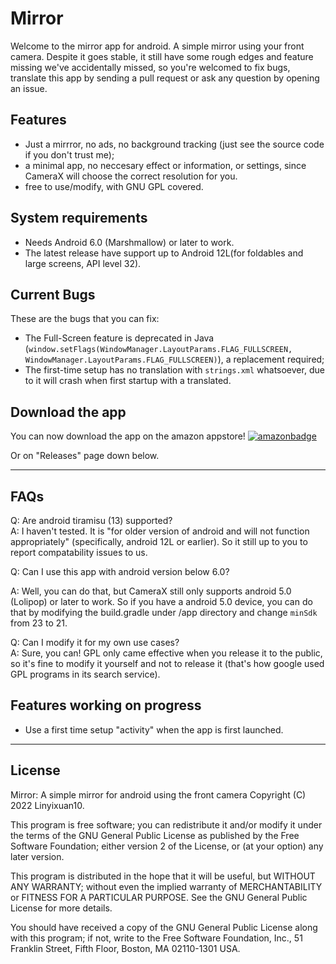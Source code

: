 # Mirror
Welcome to the mirror app for android. A simple mirror using your front camera.
Despite it goes stable, it still have some rough edges and feature missing we've accidentally missed, so you're welcomed to fix bugs, translate this app by sending a pull request or ask any question by opening an issue.
## Features
* Just a mirrror, no ads, no background tracking (just see the source code if you don't trust me);
* a minimal app, no neccesary effect or information, or settings, since CameraX will choose the correct resolution for you.
* free to use/modify, with GNU GPL covered.
## System requirements
* Needs Android 6.0 (Marshmallow) or later to work.
* The latest release have support up to Android 12L(for foldables and large screens, API level 32).
## Current Bugs
These are the bugs that you can fix:
* The Full-Screen feature is deprecated in Java (```window.setFlags(WindowManager.LayoutParams.FLAG_FULLSCREEN, WindowManager.LayoutParams.FLAG_FULLSCREEN)```), a replacement required;
* The first-time setup has no translation with ```strings.xml``` whatsoever, due to it will crash when first startup with a translated.

## Download the app
You can now download the app on the amazon appstore! 
[![amazonbadge](https://user-images.githubusercontent.com/63381178/171801953-131fe9a6-6011-4215-9d00-f6e94bfe0a21.png)](https://www.amazon.com/gp/product/B0B124M26K/ref=mas_pm_Mirror)

Or on "Releases" page down below.

 ---
## FAQs
Q: Are android tiramisu (13) supported?</br>
A: I haven't tested. It is "for older version of android and will not function appropriately" (specifically, android 12L or earlier). So it still up to you to report compatability issues to us.

Q: Can I use this app with android version below 6.0?

A: Well, you can do that, but CameraX still only supports android 5.0 (Lolipop) or later to work. So if you have a android 5.0 device, you can do that by modifying the build.gradle under /app directory and change ``minSdk`` from 23 to 21.

Q: Can I modify it for my own use cases?</br>
A: Sure, you can! GPL only came effective when you release it to the public, so it's fine to modify it yourself and not to release it (that's how google used GPL programs in its search service).

## Features working on progress
 * Use a first time setup "activity" when the app is first launched.
---
## License
Mirror: A simple mirror for android using the front camera
Copyright (C) 2022 Linyixuan10.

This program is free software; you can redistribute it and/or modify
it under the terms of the GNU General Public License as published by
the Free Software Foundation; either version 2 of the License, or
(at your option) any later version.

This program is distributed in the hope that it will be useful,
but WITHOUT ANY WARRANTY; without even the implied warranty of
MERCHANTABILITY or FITNESS FOR A PARTICULAR PURPOSE.  See the
GNU General Public License for more details.

You should have received a copy of the GNU General Public License along
with this program; if not, write to the Free Software Foundation, Inc.,
51 Franklin Street, Fifth Floor, Boston, MA 02110-1301 USA.
